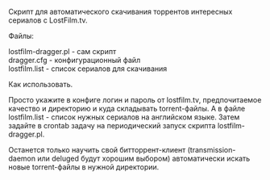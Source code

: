 Скрипт для автоматического скачивания торрентов интересных сериалов с LostFilm.tv.

Файлы:

lostfilm-dragger.pl - сам скрипт<br/>
dragger.cfg - конфигурационный файл<br/>
lostfilm.list - список сериалов для скачивания<br/>

Как использовать.

Просто укажите в конфиге логин и пароль от lostfilm.tv, предпочитаемое качество и директорию и куда складывать torrent-файлы. А в файле lostfilm.list - список нужных сериалов на английском языке. Затем задайте в crontab задачу на периодический запуск скрипта lostfilm-dragger.pl.

Останется только научить свой битторрент-клиент (transmission-daemon или deluged будут хорошим выбором) автоматически искать новые torrent-файлы в нужной директории.
